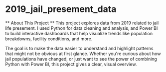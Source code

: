 # 2019_jail_presement_data
** About This Project
**
This project explores data from 2019 related to jail life presement. I used Python for data cleaning and analysis, and Power BI to build interactive dashboards that help visualize trends like population breakdowns, facility conditions, and more.

The goal is to make the data easier to understand and highlight patterns that might not be obvious at first glance. Whether you're curious about how jail populations have changed, or just want to see the power of combining Python with Power BI, this project gives a clear, visual overview.
